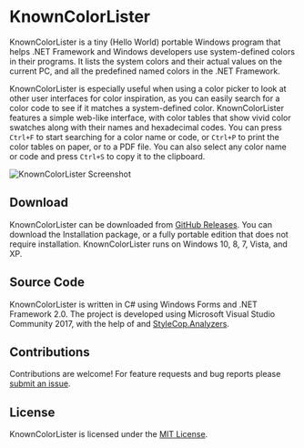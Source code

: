 # KnownColorLister
KnownColorLister is a tiny (Hello World) portable Windows program that helps .NET Framework and Windows developers use system-defined colors in their programs. It lists the system colors and their actual values on the current PC, and all the predefined named colors in the .NET Framework.

KnownColorLister is especially useful when using a color picker to look at other user interfaces for color inspiration, as you can easily search for a color code to see if it matches a system-defined color. KnownColorLister features a simple web-like interface, with color tables that show vivid color swatches along with their names and hexadecimal codes. You can press `Ctrl+F` to start searching for a color name or code, or `Ctrl+P` to print the color tables on paper, or to a PDF file. You can also select any color name or code and press `Ctrl+S` to copy it to the clipboard.

![KnownColorLister Screenshot](https://user-images.githubusercontent.com/33293361/35924937-1440d5a8-0c2d-11e8-9da7-9d36efe3dcc2.png)

## Download

KnownColorLister can be downloaded from [GitHub Releases](https://github.com/TechAurelian/KnownColorLister/releases/latest). You can download the Installation package, or a fully portable edition that does not require installation. KnownColorLister runs on Windows 10, 8, 7, Vista, and XP.

## Source Code

KnownColorLister is written in C# using Windows Forms and .NET Framework 2.0. The project is developed using Microsoft Visual Studio Community 2017, with the help of  and [StyleCop.Analyzers](https://github.com/DotNetAnalyzers/StyleCopAnalyzers).

## Contributions

Contributions are welcome! For feature requests and bug reports please [submit an issue](https://github.com/TechAurelian/KnownColorLister/issues).

## License

KnownColorLister is licensed under the [MIT License](LICENSE).
